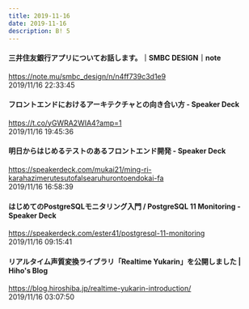 ```yaml
---
title: 2019-11-16
date: 2019-11-16
description: B! 5
---
```


#### 三井住友銀行アプリについてお話します。｜SMBC DESIGN｜note
https://note.mu/smbc_design/n/n4ff739c3d1e9<br>
2019/11/16 22:33:45<br>


#### フロントエンドにおけるアーキテクチャとの向き合い方 - Speaker Deck
https://t.co/yGWRA2WIA4?amp=1<br>
2019/11/16 19:45:36<br>


#### 明日からはじめるテストのあるフロントエンド開発 - Speaker Deck
https://speakerdeck.com/mukai21/ming-ri-karahazimerutesutofalsearuhurontoendokai-fa<br>
2019/11/16 16:58:39<br>


#### はじめてのPostgreSQLモニタリング入門 / PostgreSQL 11 Monitoring - Speaker Deck
https://speakerdeck.com/ester41/postgresql-11-monitoring<br>
2019/11/16 09:15:41<br>


#### リアルタイム声質変換ライブラリ「Realtime Yukarin」を公開しました | Hiho's Blog
https://blog.hiroshiba.jp/realtime-yukarin-introduction/<br>
2019/11/16 03:07:50<br>


